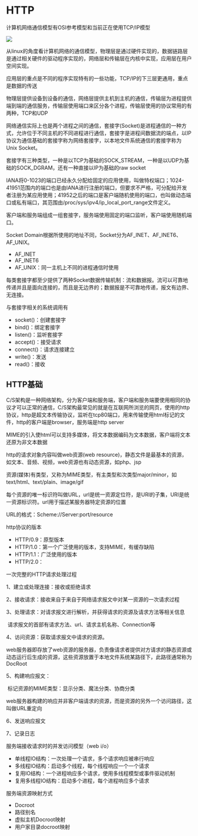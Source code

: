 # HTTP

计算机网络通信模型有OSI参考模型和当前正在使用TCP/IP模型

![](http://om8bgr2y6.bkt.clouddn.com/OSI_Vs_TCPIP_Model.png)



从linux的角度看计算机网络的通信模型，物理层是通过硬件实现的，数据链路层是通过相关硬件的驱动程序实现的，网络层和传输层在内核中实现，应用层在用户空间实现。

应用层的重点是不同的程序实现特有的一些功能，TCP/IP的下三层更通用，重点是数据的传送

物理层提供设备到设备的通信，网络层提供主机到主机的通信，传输层为进程提供端到端的通信服务，传输层使用端口来区分各个进程，传输层使用的协议常用的有两种，TCP和UDP

网络通信实际上也是两个进程之间的通信，套接字(Socket)是进程通信的一种方式，允许位于不同主机的不同进程进行通信，套接字是进程间数据流的端点，以IP协议为通信基础的套接字称为网络套接字，以本地文件系统通信的套接字称为Unix Socket。

套接字有三种类型，一种是以TCP为基础的SOCK_STREAM，一种是以UDP为基础的SOCK_DGRAM，还有一种直接以IP为基础的raw socket

IANA将0-1023的端口已经永久分配给固定的应用使用，叫做特权端口；1024-41951范围内的端口也是由IANA进行注册的端口，但要求不严格，可分配给开发者注册为某应用使用；41952之后的端口是客户端随机使用的端口，也叫做动态端口或私有端口，其范围由/proc/sys/ipv4/ip_local_port_range文件定义。

客户端和服务端组成一组套接字，服务端使用固定的端口监听，客户端使用随机端口。

Socket Domain根据所使用的地址不同，Socket分为AF_INET、AF_INET6、AF_UNIX。

- AF_INET
- AF_INET6
- AF_UNIX：同一主机上不同的进程通信时使用

每类套接字都至少提供了两种Socket数据传输机制：流和数据报。流可以可靠地传递并且是面向连接的，而且是无边界的；数据报是不可靠地传递，报文有边界、无连接。

与套接字相关的系统调用有

- socket()：创建套接字
- bind()：绑定套接字
- listen()：监听套接字
- accept()：接受请求
- connect()：请求连接建立
- write()：发送
- read()：接收

## HTTP基础

C/S架构是一种网络架构，分为客户端和服务端，客户端和服务端要使用相同的协议才可以正常的通信，C/S架构最常见的就是在互联网所浏览的网页，使用的http协议，http是超文本传输协议，监听在tcp80端口，用来传输使用html标记的文件，http的客户端是browser，服务端是http server

MIME的引入使html可以支持多媒体，将文本数据编码为文本数据，客户端将文本还原为非文本数据

http的请求对象内容叫做web资源(web resource)，静态文件是最基本的资源，如文本、音频、视频，web资源也有动态资源，如php、jsp

资源(媒体)有类型，又称为MIME类型，有主类型和次类型major/minor，如text/html、text/plain、image/gif

每个资源的唯一标识符叫做URL，url是统一资源定位符，是URI的子集，URI是统一资源标识符。url用于描述某服务器特定资源的位置

URL的格式：Scheme://Server:port/resource

http协议的版本

- HTTP/0.9：原型版本
- HTTP/1.0：第一个广泛使用的版本，支持MIME，有缓存缺陷
- HTTP/1.1：广泛使用的版本
- HTTP/2.0：

一次完整的HTTP请求处理过程

1、建立或处理连接：接收或拒绝请求

2、接收请求：接收来自于来自于网络请求报文中对某一资源的一次请求过程

3、处理请求：对请求报文进行解析，并获得请求的资源及请求方法等相关信息

​	请求报文的首部有请求方法、url、请求主机名称、Connection等

4、访问资源：获取请求报文中请求的资源。

​	web服务器即存放了web资源的服务器，负责像请求者提供对方请求的静态资源或动态运行后生成的资源，这些资源放置于本地文件系统某路径下，此路径通常称为DocRoot

5、构建响应报文：

​	标记资源的MIME类型：显示分类、魔法分类、协商分类

​	web服务器构建的响应并非客户端请求的资源，而是资源的另外一个访问路径，这叫做URL重定向

6、发送响应报文

7、记录日志

服务端接收请求时的并发访问模型（web i/o）

- 单线程IO结构：一次处理一个请求，多个请求响应被串行响应
- 多线程IO结构：启动多个线程，每个线程响应一个一个请求
- 复用IO结构：一个进程响应多个请求，使用多线程模型或事件驱动机制
- 复用多线程IO结构：启动多个进程，每个进程响应多个请求

服务端资源映射方式

- Docroot
- 路径别名
- 虚拟主机Docroot映射
- 用户家目录docroot映射

